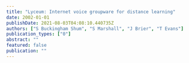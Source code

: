 ```yaml
---
title: "Lyceum: Internet voice groupware for distance learning"
date: 2002-01-01
publishDate: 2021-08-03T04:08:10.440735Z
authors: ["S Buckingham Shum", "S Marshall", "J Brier", "T Evans"]
publication_types: ["0"]
abstract: ""
featured: false
publication: ""
---
```


